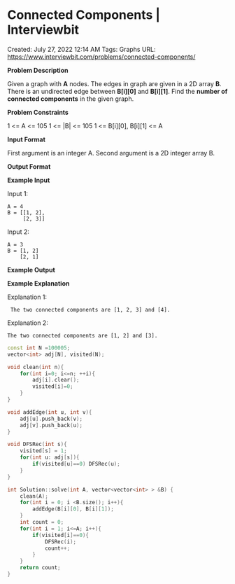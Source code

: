 # Connected Components | Interviewbit

Created: July 27, 2022 12:14 AM
Tags: Graphs
URL: https://www.interviewbit.com/problems/connected-components/

**Problem Description**

Given a graph with **A** nodes.
The edges in graph are given in a 2D array **B**.
There is an undirected edge between **B[i][0]** and **B[i][1]**.
Find the **number of connected components** in the given graph.

**Problem Constraints**

1 <= A <= 105
1 <= |B| <= 105
1 <= B[i][0], B[i][1] <= A

**Input Format**

First argument is an integer A.
Second argument is a 2D integer array B.

**Output Format**

**Example Input**

Input 1:

```
A = 4
B = [[1, 2],
     [2, 3]]

```

Input 2:

```
A = 3
B = [1, 2]
    [2, 1]

```

**Example Output**

**Example Explanation**

Explanation 1:

```
 The two connected components are [1, 2, 3] and [4].

```

Explanation 2:

```
The two connected components are [1, 2] and [3].

```

```cpp
const int N =100005;
vector<int> adj[N], visited(N);

void clean(int n){
    for(int i=0; i<=n; ++i){
        adj[i].clear();
        visited[i]=0;
    }
}

void addEdge(int u, int v){
    adj[u].push_back(v);
    adj[v].push_back(u);
}

void DFSRec(int s){
    visited[s] = 1;
    for(int u: adj[s]){
        if(visited[u]==0) DFSRec(u);
    }
}

int Solution::solve(int A, vector<vector<int> > &B) {
    clean(A);
    for(int i = 0; i <B.size(); i++){
        addEdge(B[i][0], B[i][1]);
    }
    int count = 0;
    for(int i = 1; i<=A; i++){
        if(visited[i]==0){
            DFSRec(i);
            count++;
        }
    }
    return count;
}
```
